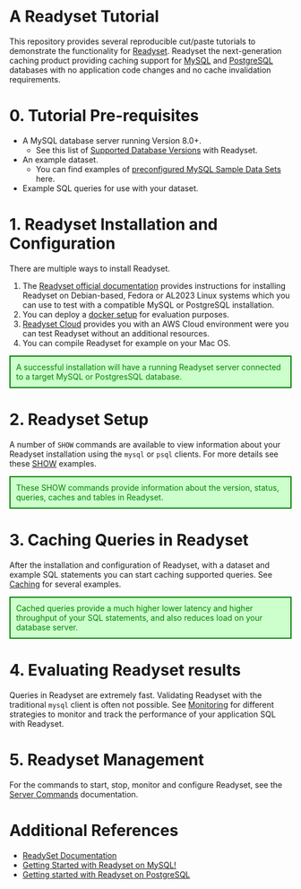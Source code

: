 # A Readyset Tutorial

This repository provides several reproducible cut/paste tutorials to demonstrate the functionality for [Readyset](https://readyset.io). Readyset the next-generation caching product providing caching support for [MySQL](https://www.mysql.com) and [PostgreSQL](https://postgres.org) databases with no application code changes and no cache invalidation requirements.

# 0. Tutorial Pre-requisites

- A MySQL database server running Version 8.0+.
  - See this list of [Supported Database Versions](https://readyset.io/docs/get-started/install-rs) with Readyset.
- An example dataset.
  - You can find examples of [preconfigured MySQL Sample Data Sets](https://github.com/ronaldbradford/data/tree/main/mysql-data) here.
- Example SQL queries for use with your dataset.

# 1. Readyset Installation and Configuration

There are multiple ways to install Readyset.

1. The [Readyset official documentation](https://readyset.io/docs/get-started/install-rs/binaries/install-package) provides instructions for installing Readyset on Debian-based, Fedora or AL2023 Linux systems which you can use to test with a compatible MySQL or PostgreSQL installation.
2. You can deploy a [docker setup](https://readyset.io/docs/get-started/install-rs/docker) for evaluation purposes.
3. [Readyset Cloud](https://readyset.cloud/) provides you with an AWS Cloud environment were you can test Readyset without an additional resources.
4. You can compile Readyset for example on your Mac OS.

<div style="border: 2px solid green; padding: 10px; background-color: #ccffcc; color: green;">
  A successful installation will have a running Readyset server connected to a target MySQL or PostgresSQL database.
</div>


# 2. Readyset Setup

A number of `SHOW` commands are available to view information about your Readyset installation using the `mysql` or `psql` clients. For more details see these [SHOW](show/README.md) examples.

<div style="border: 2px solid green; padding: 10px; background-color: #ccffcc; color: green;">
  These SHOW commands provide information about the version, status, queries, caches and tables in Readyset.
</div>

# 3. Caching Queries in Readyset

After the installation and configuration of Readyset, with a dataset and example SQL statements you can start caching supported queries. See [Caching](cache/README.md) for several examples.

<div style="border: 2px solid green; padding: 10px; background-color: #ccffcc; color: green;">
  Cached queries provide a much higher lower latency and higher throughput of your SQL statements, and also reduces load on your database server.
</div>

# 4. Evaluating Readyset results

Queries in Readyset are extremely fast. Validating Readyset with the traditional `mysql` client is often not possible. See [Monitoring](monitor/README.md) for different strategies to monitor and track the performance of your application SQL with Readyset.

# 5. Readyset Management

For the commands to start, stop, monitor and configure Readyset, see the [Server Commands](server/README.md) documentation.

# Additional References
- [ReadySet Documentation](https://readyset.io/docs)
- [Getting Started with Readyset on MySQL!](https://readyset.io/blog/your-first-steps-with-readyset-and-mysql-are-here)
- [Getting started with Readyset on PostgreSQL](https://readyset.io/blog/getting-started-with-readyset-on-postgresql)
